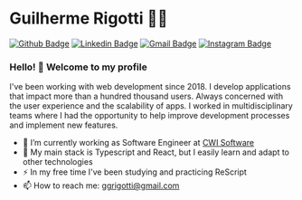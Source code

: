 # Guilherme Rigotti :man_technologist:

[![Github Badge](https://img.shields.io/badge/-Github-000?style=flat-square&logo=Github&logoColor=white&link=https://github.com/lucasgdb)](https://github.com/RigottiG)
[![Linkedin Badge](https://img.shields.io/badge/-LinkedIn-blue?style=flat-square&logo=Linkedin&logoColor=white&link=https://www.linkedin.com/in/rebeccamanzi/)](https://www.linkedin.com/in/RigottiG/)
[![Gmail Badge](https://img.shields.io/badge/-Gmail-c14438?style=flat-square&logo=Gmail&logoColor=white&link=mailto:rebeccamanzi@gmail.com)](mailto:ggrigotti@gmail.com)
[![Instagram Badge](https://img.shields.io/badge/-Instagram-C13584?style=flat-square&labelColor=C13584&logo=instagram&logoColor=white&link=https://www.instagram.com/codepwr/)](https://www.instagram.com/RigottiG/)

### Hello! 👋 Welcome to my profile

I've been working with web development since 2018. I develop applications that impact more than a hundred thousand users. Always concerned with the user experience and the scalability of apps. I worked in multidisciplinary teams where I had the opportunity to help improve development processes and implement new features.

- 🔭 I’m currently working as Software Engineer at [CWI Software](https://www.cwi.com.br/)
- 🚀 My main stack is Typescript and React, but I easily learn and adapt to other technologies
- ⚡ In my free time I've been studying and practicing ReScript
- 📫 How to reach me: ggrigotti@gmail.com
